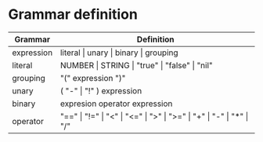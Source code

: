 # Grammar definition

|Grammar|Definition|
|-------|----------|
|expression| literal &#124; unary &#124; binary &#124; grouping|
|literal| NUMBER &#124; STRING &#124; "true" &#124; "false" &#124; "nil"|
|grouping| "(" expression ")"|
|unary| ( "-" &#124; "!" ) expression|
|binary| expresion operator expression|
|operator| "==" &#124; "!=" &#124; "<" &#124; "<=" &#124; ">" &#124; ">=" &#124; "+" &#124; "-" &#124; "*" &#124; "/" |
